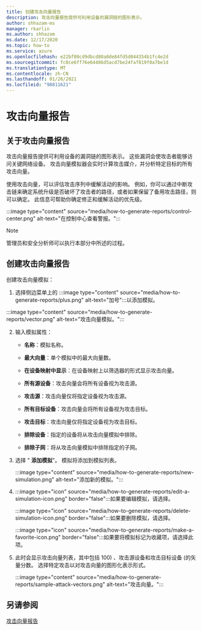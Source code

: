 ```yaml
---
title: 创建攻击向量报告
description: 攻击向量报告提供可利用设备的漏洞链的图形表示。
author: shhazam-ms
manager: rkarlin
ms.author: shhazam
ms.date: 12/17/2020
ms.topic: how-to
ms.service: azure
ms.openlocfilehash: e22bf80cd9dbcd80a0de84fd5d044354b1fc4e2d
ms.sourcegitcommit: fc8ce6ff76e64486d5acd7be24faf819f0a7be1d
ms.translationtype: MT
ms.contentlocale: zh-CN
ms.lasthandoff: 01/26/2021
ms.locfileid: "98811621"
---
```

# <a name="attack-vector-reporting"></a>攻击向量报告

## <a name="about-attack-vector-reports"></a>关于攻击向量报告

攻击向量报告提供可利用设备的漏洞链的图形表示。 这些漏洞会使攻击者能够访问关键网络设备。 攻击向量模拟器会实时计算攻击媒介，并分析特定目标的所有攻击向量。

使用攻击向量，可以评估攻击序列中缓解活动的影响。 例如，你可以通过中断攻击链来确定系统升级是否破坏了攻击者的路径，或者如果保留了备用攻击路径，则可以确定。 此信息可帮助你确定修正和缓解活动的优先级。

:::image type="content" source="media/how-to-generate-reports/control-center.png" alt-text="在控制中心查看警报。":::

> [!NOTE]
> 管理员和安全分析师可以执行本部分中所述的过程。

## <a name="create-an-attack-vector-report"></a>创建攻击向量报告

创建攻击向量模拟：

1. 选择侧边菜单上的 :::image type="content" source="media/how-to-generate-reports/plus.png" alt-text="加号":::以添加模拟。

 :::image type="content" source="media/how-to-generate-reports/vector.png" alt-text="攻击向量模拟。":::

2. 输入模拟属性：

   - **名称**：模拟名称。

   - **最大向量**：单个模拟中的最大向量数。

   - **在设备映射中显示**：在设备映射上以筛选器的形式显示攻击向量。

   - **所有源设备**：攻击向量会将所有设备视为攻击源。

   - **攻击源**：攻击向量仅将指定设备视为攻击源。

   - **所有目标设备**：攻击向量会将所有设备视为攻击目标。

   - **攻击目标**：攻击向量仅将指定设备视为攻击目标。

   - **排除设备**：指定的设备将从攻击向量模拟中排除。

   - **排除子网**：将从攻击向量模拟中排除指定的子网。

3. 选择 " **添加模拟**"。 模拟将添加到模拟列表。

   :::image type="content" source="media/how-to-generate-reports/new-simulation.png" alt-text="添加新的模拟。":::

4. :::image type="icon" source="media/how-to-generate-reports/edit-a-simulation-icon.png" border="false":::如果要编辑模拟，请选择。

   :::image type="icon" source="media/how-to-generate-reports/delete-simulation-icon.png" border="false":::如果要删除模拟，请选择。

   :::image type="icon" source="media/how-to-generate-reports/make-a-favorite-icon.png" border="false":::如果要将模拟标记为收藏项，请选择此项。

5. 此时会显示攻击向量列表，其中包括 100) 、攻击源设备和攻击目标设备 (的矢量分数。 选择特定攻击以对攻击向量的图形化表示形式。

   :::image type="content" source="media/how-to-generate-reports/sample-attack-vectors.png" alt-text="攻击向量。":::

## <a name="see-also"></a>另请参阅

[攻击向量报告](how-to-create-attack-vector-reports.md)


